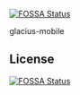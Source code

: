 [![FOSSA Status](https://app.fossa.io/api/projects/git%2Bgithub.com%2Fglaciusmss%2Fglacius-mobile.svg?type=shield)](https://app.fossa.io/projects/git%2Bgithub.com%2Fglaciusmss%2Fglacius-mobile?ref=badge_shield)

glacius-mobile


## License
[![FOSSA Status](https://app.fossa.io/api/projects/git%2Bgithub.com%2Fglaciusmss%2Fglacius-mobile.svg?type=large)](https://app.fossa.io/projects/git%2Bgithub.com%2Fglaciusmss%2Fglacius-mobile?ref=badge_large)